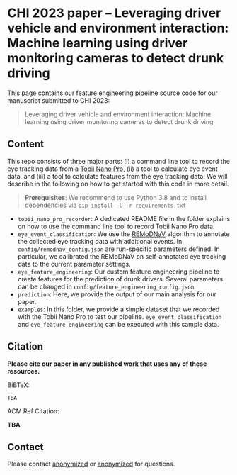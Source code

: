 # CHI 2023 paper – Leveraging driver vehicle and environment interaction: Machine learning using driver monitoring cameras to detect drunk driving

This page contains our feature engineering pipeline source code for our manuscript submitted to CHI 2023:
> Leveraging driver vehicle and environment interaction: Machine learning using driver monitoring cameras to detect drunk driving

## Content
This repo consists of three major parts: (i) a command line tool to record the eye tracking data from a [Tobii Nano Pro](https://www.tobiipro.com/product-listing/nano), (ii) a tool to calculate eye event data, and (iii) a tool to calculate features from the eye tracking data.
We will describe in the following on how to get started with this code in more detail.

> **Prerequisites**: We recommend to use Python 3.8 and to install dependencies via `pip install -U -r requirements.txt`

- `tobii_nano_pro_recorder`: A dedicated README file in the folder explains on how to use the command line tool to record Tobii Nano Pro data.
- `eye_event_classification`: We use the [REMoDNaV](https://github.com/psychoinformatics-de/remodnav) algorithm to annotate the collected eye tracking data with additional events. In `config/remodnav_config.json` are run-specific parameters defined. In particular, we calibrated the REMoDNaV on self-annotated eye tracking data to the current parameter settings.
- `eye_feature_engineering`: Our custom feature engineering pipeline to create features for the prediction of drunk drivers. Several parameters can be changed in `config/feature_engineering_config.json`
- `prediction`: Here, we provide the output of our main analysis for our paper.
- `examples`: In this folder, we provide a simple dataset that we recorded with the Tobii Nano Pro to test our pipeline. `eye_event_classification` and `eye_feature_engineering` can be executed with this sample data.

## Citation

**Please cite our paper in any published work that uses any of these resources.**

BiBTeX:
```
TBA
```

ACM Ref Citation:

**TBA**

## Contact
Please contact [anonymized]() or [anonymized]() for questions.

## 
